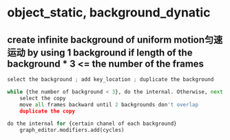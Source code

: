 # object_static, background_dynatic
## create infinite background of uniform motion匀速运动 by using 1 background if length of the background * 3 <= the number of the frames
```python	
select the background ; add key_location ; duplicate the background

while {the number of background < 3}, do the internal. Otherwise, next step
	select the copy
	move all frames backward until 2 backgrounds don't overlap
	duplicate the copy
	
do the internal for {certain chanel of each background}
	graph_editor.modifiers.add(cycles)

```

